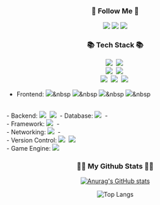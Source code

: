 <h3 align="center">🌈 Follow Me 🌈</h3>
<p align="center">
  <a href="https://www.notion.so/Notion-3c00c69d16734a00b3b6d89eaafd7016" target="_blank"><img src="https://img.shields.io/badge/Notion-000000?style=flat-square&logo=Notion&logoColor=white"/></a>
<a href="https://www.instagram.com/hanc_96" target="_blank"><img src="https://img.shields.io/badge/HanC_96-FFC0CB?style=flat-square&logo=Instagram&logoColor=white"/></a>
<a href="https://www.naver.com" target="_blank"><img src="https://img.shields.io/badge/junseok2217@naver.com-2DB400?style=flat-square&logo=Naver&logoColor=white"/></a>
</p>

<!-- ////////////////////////////////////////////////////////////////////////////////////////////////////////////////////////////////////////////////////////// -->

<h3 align="center">📚 Tech Stack 📚</h3>
<p align="center">
  <img src="https://img.shields.io/badge/Java-007396?style=flat-square&logo=Java&logoColor=white"/></a>&nbsp
  <img src="https://img.shields.io/badge/Javascript-ffb13b?style=flat-square&logo=javascript&logoColor=white"/></a>&nbsp 
  <br>
  <img src="https://img.shields.io/badge/Spring-6DB33F?style=flat-square&logo=Spring&logoColor=white"/></a>&nbsp
  <img src="https://img.shields.io/badge/SpringBoot-6DB33F?style=flat-square&logo=SpringBoot&logoColor=white"/></a>&nbsp 
  <br>
  <img src="https://img.shields.io/badge/Mysql-E6B91E?style=flat-square&logo=MySql&logoColor=white"/></a>&nbsp 
  <img src="https://img.shields.io/badge/Oracle-FF0000?style=flat-square&logo=Oracle&logoColor=white"/></a>&nbsp 
  <img src="https://img.shields.io/badge/MariaDB-D6C6B6?style=flat-square&logo=MariaDB&logoColor=white"/></a>&nbsp 
  
  - Frontend: <img src="https://img.shields.io/badge/HTML-E34F26?style=flat-square&logo=HTML5&logoColor=white"></a>&nbsp
<img src="https://img.shields.io/badge/CSS-1572B6?style=flat-square&logo=CSS3&logoColor=white"></a>&nbsp
<img src="https://img.shields.io/badge/JavaScript-F7DF1E?style=flat-square&logo=JavaScript&logoColor=black"></a>&nbsp
<img src="https://img.shields.io/badge/jQuery-0769AD?style=flat-square&logo=jQuery&logoColor=white"></a>&nbsp 
<br>
- Backend: <img src="https://img.shields.io/badge/Java-ED8B00?style=flat-square&logo=Oracle&logoColor=white"></a>&nbsp
<img src="https://img.shields.io/badge/Python-3776AB?style=flat-square&logo=Python&logoColor=white"></a>&nbsp
- Database: <img src="https://img.shields.io/badge/JDBC-FF3621?style=flat-square&logo=DataBricks&logoColor=white"></a>&nbsp
- <br>
- Framework: <img src="https://img.shields.io/badge/Spring-6DB33F?style=flat-square&logo=Spring&logoColor=white"></a>&nbsp
- <br>
- Networking: <img src="https://img.shields.io/badge/Tomcat-F8DC75?style=flat-square&logo=ApacheTomcat&logoColor=black"></a>&nbsp
- <br>
- Version Control: <img src="https://img.shields.io/badge/GitHub-181717?style=flat-square&logo=GitHub&logoColor=white"></a>&nbsp
<img src="https://img.shields.io/badge/Git-F05032?style=flat-square&logo=Git&logoColor=white"></a>&nbsp
<br>
- Game Engine: <img src="https://img.shields.io/badge/Unity-FFFFFF?style=flat-square&logo=Unity&logoColor=black"></a>&nbsp

</p>

<!-- ////////////////////////////////////////////////////////////////////////////////////////////////////////////////////////////////////////////////////////// -->

<h3 align="center">👩‍💻 My Github Stats 👩‍💻</h3>
<div align="center">
  
[![Anurag's GitHub stats](https://github-readme-stats.vercel.app/api?username=MoonTaeHo&hide_title=true&show_icons=true&theme=radical)](https://github.com/anuraghazra/github-readme-stats)
  
</div>

<div align="center">
  
![Top Langs](https://github-readme-stats-sand-six-91.vercel.app/api/top-langs/?username=HanJunSeok-HJS&layout=compact&theme=material-palenight)
  
</div>



